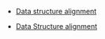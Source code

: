 - [Data structure alignment](https://en.wikipedia.org/wiki/Data_structure_alignment)

- [Data Structure alignment](https://www.geeksforgeeks.org/data-structure-alignment/)

